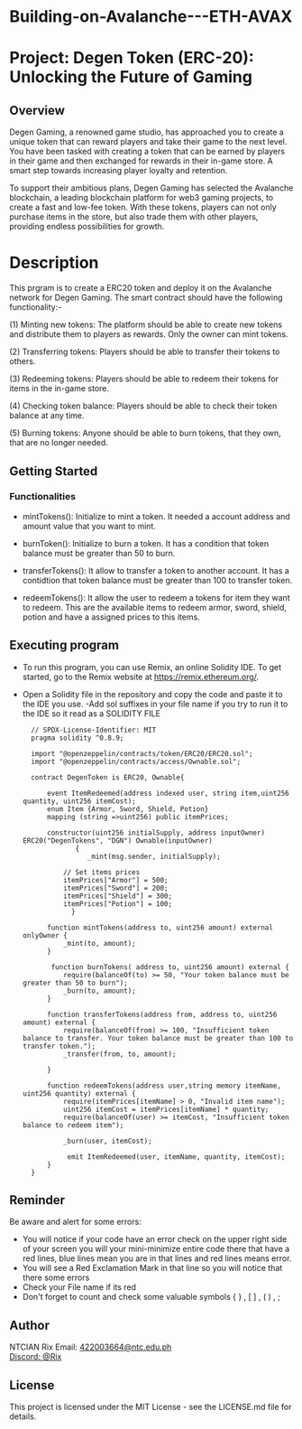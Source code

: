 # Building-on-Avalanche---ETH-AVAX
# Project: Degen Token (ERC-20): Unlocking the Future of Gaming
## Overview
Degen Gaming, a renowned game studio, has approached you to create a unique token that can reward players and take their game to the next level. You have been tasked with creating a token that can be earned by players in their game and then exchanged for rewards in their in-game store. A smart step towards increasing player loyalty and retention.

To support their ambitious plans, Degen Gaming has selected the Avalanche blockchain, a leading blockchain platform for web3 gaming projects, to create a fast and low-fee token. With these tokens, players can not only purchase items in the store, but also trade them with other players, providing endless possibilities for growth.

# Description
This prgram is to create a ERC20 token and deploy it on the Avalanche network for Degen Gaming. The smart contract should have the following functionality:-

(1) Minting new tokens: The platform should be able to create new tokens and distribute them to players as rewards. Only the owner can mint tokens.

(2) Transferring tokens: Players should be able to transfer their tokens to others.

(3) Redeeming tokens: Players should be able to redeem their tokens for items in the in-game store.

(4) Checking token balance: Players should be able to check their token balance at any time.

(5) Burning tokens: Anyone should be able to burn tokens, that they own, that are no longer needed.

## Getting Started
### Functionalities
- mintTokens(): Initialize to mint a token. It needed a account address and amount value that you want to mint.
  
- burnToken():  Initialize to burn a token. It has a condition that token balance must be greater than 50 to burn.
  
- transferTokens(): It allow to transfer a token to another account. It has a contidtion that token balance must be greater than 100 to transfer token.
  
- redeemTokens(): It allow the user to redeem a tokens for item they want to redeem. This are the available items to redeem armor, sword, shield, potion and have a assigned prices to this items.
  
## Executing program 
- To run this program, you can use Remix, an online Solidity IDE. To get started, go to the Remix website at https://remix.ethereum.org/.
- Open a Solidity file in the repository and copy the code and paste it to the IDE you use.
-Add sol suffixes in your file name if you try to run it to the IDE so it read as a SOLIDITY FILE

        // SPDX-License-Identifier: MIT
        pragma solidity ^0.8.9;
        
        import "@openzeppelin/contracts/token/ERC20/ERC20.sol";
        import "@openzeppelin/contracts/access/Ownable.sol";
        
        contract DegenToken is ERC20, Ownable{
            
            event ItemRedeemed(address indexed user, string item,uint256 quantity, uint256 itemCost);
            enum Item {Armor, Sword, Shield, Potion}
            mapping (string =>uint256) public itemPrices;
            
            constructor(uint256 initialSupply, address inputOwner) ERC20("DegenTokens", "DGN") Ownable(inputOwner) 
                   {
                      _mint(msg.sender, initialSupply);
        
                // Set items prices
                itemPrices["Armor"] = 500;
                itemPrices["Sword"] = 200;
                itemPrices["Shield"] = 300;
                itemPrices["Potion"] = 100;
                  }
            
            function mintTokens(address to, uint256 amount) external onlyOwner {
                _mint(to, amount);
            }
        
             function burnTokens( address to, uint256 amount) external {
                require(balanceOf(to) >= 50, "Your token balance must be greater than 50 to burn");
                _burn(to, amount);
            }
        
            function transferTokens(address from, address to, uint256 amount) external {
                require(balanceOf(from) >= 100, "Insufficient token balance to transfer. Your token balance must be greater than 100 to transfer token.");
                _transfer(from, to, amount);
                
            }
        
            function redeemTokens(address user,string memory itemName, uint256 quantity) external {
                require(itemPrices[itemName] > 0, "Invalid item name");
                uint256 itemCost = itemPrices[itemName] * quantity;
                require(balanceOf(user) >= itemCost, "Insufficient token balance to redeem item");
        
                _burn(user, itemCost);
        
                 emit ItemRedeemed(user, itemName, quantity, itemCost);
            }    
        }


## Reminder
Be aware and alert for some errors:

- You will notice if your code have an error check on the upper right side of your screen you will your mini-minimize entire code there that have a red lines, blue lines mean you are in that lines and red lines means error.
- You will see a Red Exclamation Mark in that line so you will notice that there some errors
- Check your File name if its red
- Don't forget to count and check some valuable symbols { } , [ ] , ( ) , ;

## Author
NTCIAN Rix
Email: 422003664@ntc.edu.ph
<br>
[Discord: @Rix](rix1473)

## License

This project is licensed under the MIT License - see the LICENSE.md file for details.
